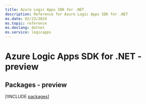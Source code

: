 ```yaml
---
title: Azure Logic Apps SDK for .NET
description: Reference for Azure Logic Apps SDK for .NET
ms.date: 02/23/2024
ms.topic: reference
ms.devlang: dotnet
ms.service: logicapps
---
```

# Azure Logic Apps SDK for .NET - preview
## Packages - preview
[!INCLUDE [packages](logic-apps-index.md)]